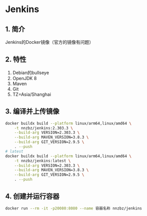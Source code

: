 # Jenkins

## 1. 简介

Jenkins的Docker镜像（官方的镜像有问题）

## 2. 特性

1. Debian的bullseye
2. OpenJDK 8
3. Maven
4. Git
5. TZ=Asia/Shanghai

## 3. 编译并上传镜像

```sh
docker buildx build --platform linux/arm64,linux/amd64 \
    -t nnzbz/jenkins:2.303.3 \
    --build-arg VERSION=2.303.3 \
    --build-arg MAVEN_VERSION=3.8.3 \
    --build-arg GIT_VERSION=2.9.5 \
    . --push
# latest
docker buildx build --platform linux/arm64,linux/amd64 \
    -t nnzbz/jenkins:latest \
    --build-arg VERSION=2.303.3 \
    --build-arg MAVEN_VERSION=3.8.3 \
    --build-arg GIT_VERSION=2.9.5 \
    . --push
```

## 4. 创建并运行容器

```sh
docker run --rm -it -p20080:8080 --name 容器名称 nnzbz/jenkins
```
